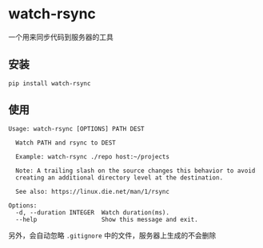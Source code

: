 # watch-rsync

一个用来同步代码到服务器的工具

## 安装

```
pip install watch-rsync
```

## 使用

```
Usage: watch-rsync [OPTIONS] PATH DEST

  Watch PATH and rsync to DEST

  Example: watch-rsync ./repo host:~/projects

  Note: A trailing slash on the source changes this behavior to avoid
  creating an additional directory level at the destination.

  See also: https://linux.die.net/man/1/rsync

Options:
  -d, --duration INTEGER  Watch duration(ms).
  --help                  Show this message and exit.
```

另外，会自动忽略 `.gitignore` 中的文件，服务器上生成的不会删除
